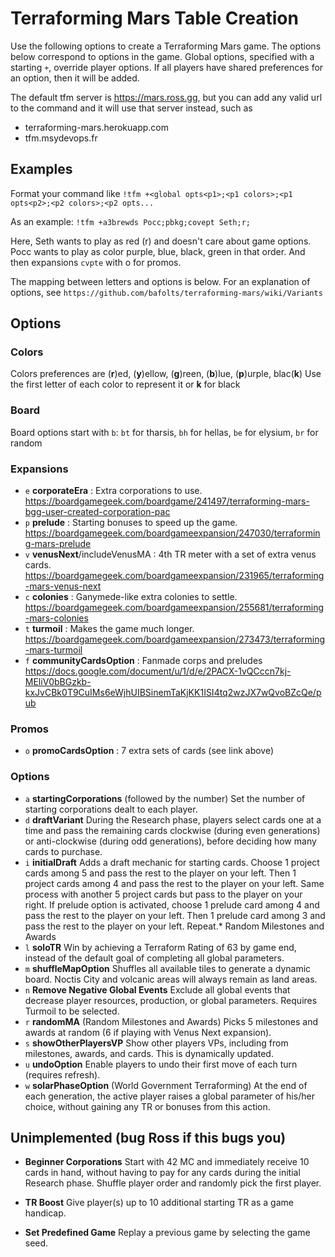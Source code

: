 # __**Terraforming Mars Table Creation**__

Use the following options to create a Terraforming Mars game.
The options below correspond to options in the game. Global options,
specified with a starting `+`, override player options. If all players have
shared preferences for an option, then it will be added.

The default tfm server is https://mars.ross.gg, but you can add any valid url 
to the command and it will use that server instead, such as 
* terraforming-mars.herokuapp.com 
* tfm.msydevops.fr

## Examples
Format your command like
`!tfm +<global opts<p1>;<p1 colors>;<p1 opts<p2>;<p2 colors>;<p2 opts...`

As an example:
`!tfm +a3brewds Pocc;pbkg;covept Seth;r;`

Here, Seth wants to play as red (r) and doesn't care about game options.
Pocc wants to play as color purple, blue, black, green in that order. And then expansions `cvpte` with o for promos.

The mapping between letters and options is below.
For an explanation of options, see `https://github.com/bafolts/terraforming-mars/wiki/Variants`

## **Options**

### **Colors**
Colors preferences are (**r**)ed, (**y**)ellow, (**g**)reen, (**b**)lue, (**p**)urple, blac(**k**)
Use the first letter of each color to represent it or **k** for black

### **Board**
Board options start with `b`: `bt` for tharsis, `bh` for hellas, `be` for elysium, `br` for random

### **Expansions**
- `e` **corporateEra** : Extra corporations to use. <https://boardgamegeek.com/boardgame/241497/terraforming-mars-bgg-user-created-corporation-pac>
- `p` **prelude** : Starting bonuses to speed up the game. <https://boardgamegeek.com/boardgameexpansion/247030/terraforming-mars-prelude>
- `v` **venusNext**/includeVenusMA : 4th TR meter with a set of extra venus cards. <https://boardgamegeek.com/boardgameexpansion/231965/terraforming-mars-venus-next>
- `c` **colonies** : Ganymede-like extra colonies to settle. <https://boardgamegeek.com/boardgameexpansion/255681/terraforming-mars-colonies>
- `t` **turmoil** : Makes the game much longer. <https://boardgamegeek.com/boardgameexpansion/273473/terraforming-mars-turmoil>
- `f` **communityCardsOption** : Fanmade corps and preludes <https://docs.google.com/document/u/1/d/e/2PACX-1vQCccn7kj-MEliV0bBGzkb-kxJvCBk0T9CuIMs6eWjhUIBSinemTaKjKK1ISI4tq2wzJX7wQvoBZcQe/pub>

### **Promos**
- `o` **promoCardsOption** : 7 extra sets of cards (see link above)

### **Options**
- `a` **startingCorporations** (followed by the number)
    Set the number of starting corporations dealt to each player.
- `d` **draftVariant**
    During the Research phase, players select cards one at a time and pass the remaining cards clockwise (during
    even generations) or anti-clockwise (during odd generations), before deciding how many cards to purchase.
- `i` **initialDraft**
    Adds a draft mechanic for starting cards. Choose 1 project cards among 5 and pass the rest to the player on your left.
    Then 1 project cards among 4 and pass the rest to the player on your left. Same process with another 5 project cards
    but pass to the player on your right. If prelude option is activated, choose 1 prelude card among 4 and pass the rest
    to the player on your left. Then 1 prelude card among 3 and pass the rest to the player on your left. Repeat.*
    Random Milestones and Awards
- `l` **soloTR**
    Win by achieving a Terraform Rating of 63 by game end, instead of the default goal of completing all global parameters.
- `m` **shuffleMapOption**
    Shuffles all available tiles to generate a dynamic board. Noctis City and volcanic areas will always remain as land areas.
- `n` **Remove Negative Global Events**
    Exclude all global events that decrease player resources, production, or global parameters. Requires Turmoil to be selected.
- `r` **randomMA** (Random Milestones and Awards)
    Picks 5 milestones and awards at random (6 if playing with Venus Next expansion).
- `s` **showOtherPlayersVP**
    Show other players VPs, including from milestones, awards, and cards. This is dynamically updated.
- `u` **undoOption**
    Enable players to undo their first move of each turn (requires refresh).
- `w` **solarPhaseOption** (World Government Terraforming)
    At the end of each generation, the active player raises a global parameter of his/her choice, without gaining any TR or bonuses from this action.

## **Unimplemented** (bug Ross if this bugs you)

- **Beginner Corporations**
    Start with 42 MC and immediately receive 10 cards in hand, without having to pay for any cards during the initial Research phase.
    Shuffle player order and randomly pick the first player.

- **TR Boost**
    Give player(s) up to 10 additional starting TR as a game handicap.

- **Set Predefined Game**
    Replay a previous game by selecting the game seed.
